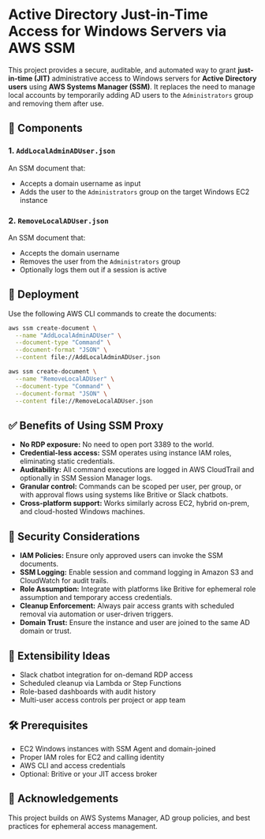 # Active Directory Just-in-Time Access for Windows Servers via AWS SSM

This project provides a secure, auditable, and automated way to grant **just-in-time (JIT)** administrative access to Windows servers for **Active Directory users** using **AWS Systems Manager (SSM)**. It replaces the need to manage local accounts by temporarily adding AD users to the `Administrators` group and removing them after use.

## 📂 Components

### 1. `AddLocalAdminADUser.json`
An SSM document that:
- Accepts a domain username as input
- Adds the user to the `Administrators` group on the target Windows EC2 instance

### 2. `RemoveLocalADUser.json`
An SSM document that:
- Accepts the domain username
- Removes the user from the `Administrators` group
- Optionally logs them out if a session is active

## 🚀 Deployment

Use the following AWS CLI commands to create the documents:

```bash
aws ssm create-document \
  --name "AddLocalAdminADUser" \
  --document-type "Command" \
  --document-format "JSON" \
  --content file://AddLocalAdminADUser.json

aws ssm create-document \
  --name "RemoveLocalADUser" \
  --document-type "Command" \
  --document-format "JSON" \
  --content file://RemoveLocalADUser.json
```


## ✅ Benefits of Using SSM Proxy

- **No RDP exposure:** No need to open port 3389 to the world.
- **Credential-less access:** SSM operates using instance IAM roles, eliminating static credentials.
- **Auditability:** All command executions are logged in AWS CloudTrail and optionally in SSM Session Manager logs.
- **Granular control:** Commands can be scoped per user, per group, or with approval flows using systems like Britive or Slack chatbots.
- **Cross-platform support:** Works similarly across EC2, hybrid on-prem, and cloud-hosted Windows machines.


## 🔐 Security Considerations

- **IAM Policies:** Ensure only approved users can invoke the SSM documents.
- **SSM Logging:** Enable session and command logging in Amazon S3 and CloudWatch for audit trails.
- **Role Assumption:** Integrate with platforms like Britive for ephemeral role assumption and temporary access credentials.
- **Cleanup Enforcement:** Always pair access grants with scheduled removal via automation or user-driven triggers.
- **Domain Trust:** Ensure the instance and user are joined to the same AD domain or trust.


## 🧠 Extensibility Ideas

- Slack chatbot integration for on-demand RDP access
- Scheduled cleanup via Lambda or Step Functions
- Role-based dashboards with audit history
- Multi-user access controls per project or app team


## 🛠 Prerequisites

- EC2 Windows instances with SSM Agent and domain-joined
- Proper IAM roles for EC2 and calling identity
- AWS CLI and access credentials
- Optional: Britive or your JIT access broker


## 🙌 Acknowledgements

This project builds on AWS Systems Manager, AD group policies, and best practices for ephemeral access management.

